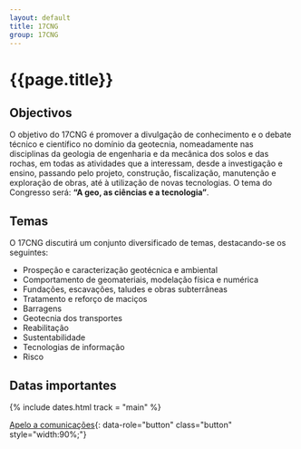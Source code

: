 ```yaml
---
layout: default
title: 17CNG
group: 17CNG
---
```


# {{page.title}}

## Objectivos

O objetivo do 17CNG é promover a divulgação de conhecimento e o debate técnico e científico no domínio da geotecnia, 
nomeadamente nas disciplinas da geologia de engenharia e da mecânica dos solos e das rochas, 
em todas as atividades que a interessam, desde a investigação e ensino, 
passando pelo projeto, construção, fiscalização, manutenção e exploração de obras, até à utilização de novas tecnologias. 
O tema do Congresso será: **“A geo, as ciências e a tecnologia”**.

## Temas
O 17CNG discutirá um conjunto diversificado de temas, destacando-se os seguintes:
- Prospeção e caracterização geotécnica e ambiental
- Comportamento de geomateriais, modelação física e numérica
- Fundações, escavações, taludes e obras subterrâneas
- Tratamento e reforço de maciços
- Barragens
- Geotecnia dos transportes
- Reabilitação
- Sustentabilidade
- Tecnologias de informação
- Risco


## <i class="fa fa-calendar"></i> Datas importantes

{% include dates.html track = "main" %}

[Apelo a comunicações](call-papers-CNG.html){: data-role="button" class="button" style="width:90%;"}
